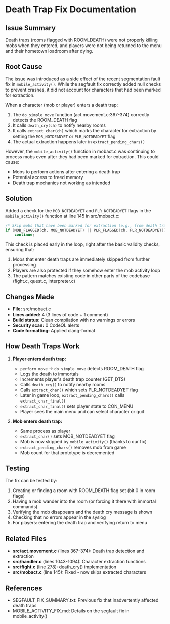 # Death Trap Fix Documentation

## Issue Summary

Death traps (rooms flagged with ROOM_DEATH) were not properly killing mobs when they entered, and players were not being returned to the menu and their hometown loadroom after dying.

## Root Cause

The issue was introduced as a side effect of the recent segmentation fault fix in `mobile_activity()`. While the segfault fix correctly added null checks to prevent crashes, it did not account for characters that had been marked for extraction.

When a character (mob or player) enters a death trap:
1. The `do_simple_move` function (act.movement.c:367-374) correctly detects the ROOM_DEATH flag
2. It calls `death_cry(ch)` to notify nearby rooms
3. It calls `extract_char(ch)` which marks the character for extraction by setting the `MOB_NOTDEADYET` or `PLR_NOTDEADYET` flag
4. The actual extraction happens later in `extract_pending_chars()`

However, the `mobile_activity()` function in mobact.c was continuing to process mobs even after they had been marked for extraction. This could cause:
- Mobs to perform actions after entering a death trap
- Potential access to freed memory
- Death trap mechanics not working as intended

## Solution

Added a check for the `MOB_NOTDEADYET` and `PLR_NOTDEADYET` flags in the `mobile_activity()` function at line 145 in src/mobact.c:

```c
/* Skip mobs that have been marked for extraction (e.g., from death traps) */
if (MOB_FLAGGED(ch, MOB_NOTDEADYET) || PLR_FLAGGED(ch, PLR_NOTDEADYET))
    continue;
```

This check is placed early in the loop, right after the basic validity checks, ensuring that:
1. Mobs that enter death traps are immediately skipped from further processing
2. Players are also protected if they somehow enter the mob activity loop
3. The pattern matches existing code in other parts of the codebase (fight.c, quest.c, interpreter.c)

## Changes Made

- **File:** src/mobact.c
- **Lines added:** 4 (3 lines of code + 1 comment)
- **Build status:** Clean compilation with no warnings or errors
- **Security scan:** 0 CodeQL alerts
- **Code formatting:** Applied clang-format

## How Death Traps Work

1. **Player enters death trap:**
   - `perform_move` → `do_simple_move` detects ROOM_DEATH flag
   - Logs the death to immortals
   - Increments player's death trap counter (GET_DTS)
   - Calls `death_cry()` to notify nearby rooms
   - Calls `extract_char()` which sets PLR_NOTDEADYET flag
   - Later in game loop, `extract_pending_chars()` calls `extract_char_final()`
   - `extract_char_final()` sets player state to CON_MENU
   - Player sees the main menu and can select character or quit

2. **Mob enters death trap:**
   - Same process as player
   - `extract_char()` sets MOB_NOTDEADYET flag
   - Mob is now skipped by `mobile_activity()` (thanks to our fix)
   - `extract_pending_chars()` removes mob from game
   - Mob count for that prototype is decremented

## Testing

The fix can be tested by:
1. Creating or finding a room with ROOM_DEATH flag set (bit 0 in room flags)
2. Having a mob wander into the room (or forcing it there with immortal commands)
3. Verifying the mob disappears and the death cry message is shown
4. Checking that no errors appear in the syslog
5. For players: entering the death trap and verifying return to menu

## Related Files

- **src/act.movement.c** (lines 367-374): Death trap detection and extraction
- **src/handler.c** (lines 1043-1094): Character extraction functions
- **src/fight.c** (line 278): death_cry() implementation
- **src/mobact.c** (line 145): Fixed - now skips extracted characters

## References

- SEGFAULT_FIX_SUMMARY.txt: Previous fix that inadvertently affected death traps
- MOBILE_ACTIVITY_FIX.md: Details on the segfault fix in mobile_activity()
